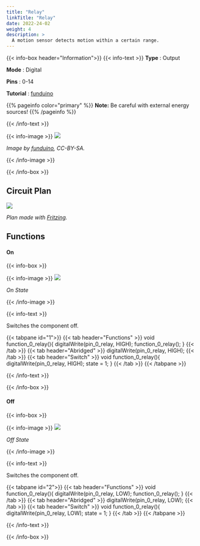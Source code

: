 ```yaml
---
title: "Relay"
linkTitle: "Relay"
date: 2022-24-02
weight: 4
description: >
  A motion sensor detects motion within a certain range.
---
```


{{< info-box header="Information">}}
{{< info-text >}}
  **Type** : Output

  **Mode** : Digital

  **Pins** : 0-14

  **Tutorial** : [funduino](https://funduino.de/nr-15-relais) 

  {{% pageinfo color="primary" %}}
**Note:** Be careful with external energy sources!
{{% /pageinfo %}}

  {{< /info-text >}}

  {{< info-image >}}
   ![](https://funduinoshop.com/media/image/9d/b7/e9/relais_karte_1-kanal_5v_230V.jpg)
   
   _Image by [funduino](https://funduinoshop.com/media/image/9d/b7/e9/relais_karte_1-kanal_5v_230V.jpg), CC-BY-SA._

  {{< /info-image >}}

{{< /info-box >}}

## Circuit Plan
![](/docs/connectionplan/steckplan_relay.png)
   
   _Plan made with [Fritzing](https://fritzing.org/)._

## Functions

#### On

{{< info-box >}}

  {{< info-image >}}
   ![](/docs/components/relay_on.png)
   
   _On State_

  {{< /info-image >}}

{{< info-text >}}

Switches the component off.
  
  {{< tabpane id="1">}}
  {{< tab header="Functions" >}}
void function_0_relay(){
digitalWrite(pin_0_relay, HIGH);
function_0_relay();
}
  {{< /tab >}}
  {{< tab header="Abridged" >}}
digitalWrite(pin_0_relay, HIGH);
  {{< /tab >}}
  {{< tab header="Switch" >}}
void function_0_relay(){
digitalWrite(pin_0_relay, HIGH);
state = 1;
}
  {{< /tab >}}
{{< /tabpane >}}

  {{< /info-text >}}

{{< /info-box >}}

#### Off

{{< info-box >}}

  {{< info-image >}}
   ![](/docs/components/relay_off.png)
   
   _Off State_

  {{< /info-image >}}

{{< info-text >}}

  Switches the component off.
  
  {{< tabpane id="2">}}
  {{< tab header="Functions" >}}
void function_0_relay(){
digitalWrite(pin_0_relay, LOW);
function_0_relay();
}
  {{< /tab >}}
  {{< tab header="Abridged" >}}
digitalWrite(pin_0_relay, LOW);
  {{< /tab >}}
  {{< tab header="Switch" >}}
void function_0_relay(){
digitalWrite(pin_0_relay, LOW);
state = 1;
}
  {{< /tab >}}
{{< /tabpane >}}

  {{< /info-text >}}

{{< /info-box >}}